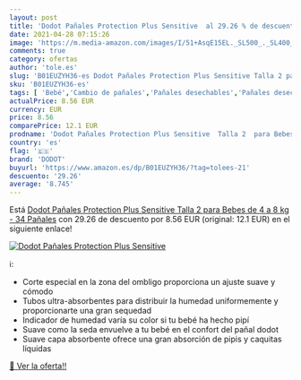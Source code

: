 ```yaml
---
layout: post
title: 'Dodot Pañales Protection Plus Sensitive  al 29.26 % de descuento'
date: 2021-04-28 07:15:26
image: 'https://m.media-amazon.com/images/I/51+AsqE15EL._SL500_._SL400_.jpg'
comments: true
category: ofertas
author: 'tole.es'
slug: 'B01EUZYH36-es Dodot Pañales Protection Plus Sensitive Talla 2 para Bebes...'
sku: 'B01EUZYH36-es'
tags: [ 'Bebé','Cambio de pañales','Pañales desechables','Pañales desechables para bebés','Pañales para bebé','dodot','pañales', ]
actualPrice: 8.56 EUR
currency: EUR
price: 8.56
comparePrice: 12.1 EUR
prodname: 'Dodot Pañales Protection Plus Sensitive  Talla 2  para Bebes de 4 a 8 kg - 34 Pañales'
country: 'es'
flag: '🇪🇸'
brand: 'DODOT'
buyurl: 'https://www.amazon.es/dp/B01EUZYH36/?tag=tolees-21'
descuento: '29.26'
average: '8.745'
---
```


Está [Dodot Pañales Protection Plus Sensitive  Talla 2  para Bebes de 4 a 8 kg - 34 Pañales](https://www.amazon.es/dp/B01EUZYH36/?tag=tolees-21) con 29.26 de descuento por 8.56 EUR (original: 12.1 EUR) en el siguiente enlace!

[![Dodot Pañales Protection Plus Sensitive ](https://m.media-amazon.com/images/I/51+AsqE15EL._SL500_._SL400_.jpg)](https://www.amazon.es/dp/B01EUZYH36/?tag=tolees-21)

ℹ️:

- Corte especial en la zona del ombligo proporciona un ajuste suave y cómodo
- Tubos ultra-absorbentes para distribuir la humedad uniformemente y proporcionarte una gran sequedad
- Indicador de humedad varía su color si tu bebé ha hecho pipí
- Suave como la seda envuelve a tu bebé en el confort del pañal dodot
- Suave capa absorbente ofrece una gran absorción de pipis y caquitas líquidas

[🛒 Ver la oferta!!](https://www.amazon.es/dp/B01EUZYH36/?tag=tolees-21)
